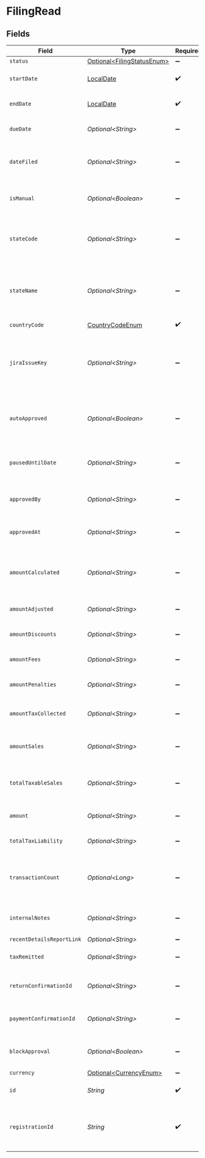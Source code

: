 # FilingRead


## Fields

| Field                                                                                     | Type                                                                                      | Required                                                                                  | Description                                                                               |
| ----------------------------------------------------------------------------------------- | ----------------------------------------------------------------------------------------- | ----------------------------------------------------------------------------------------- | ----------------------------------------------------------------------------------------- |
| `status`                                                                                  | [Optional\<FilingStatusEnum>](../../models/components/FilingStatusEnum.md)                | :heavy_minus_sign:                                                                        | N/A                                                                                       |
| `startDate`                                                                               | [LocalDate](https://docs.oracle.com/javase/8/docs/api/java/time/LocalDate.html)           | :heavy_check_mark:                                                                        | The start date of the filing period.                                                      |
| `endDate`                                                                                 | [LocalDate](https://docs.oracle.com/javase/8/docs/api/java/time/LocalDate.html)           | :heavy_check_mark:                                                                        | The end date of the filing period.                                                        |
| `dueDate`                                                                                 | *Optional\<String>*                                                                       | :heavy_minus_sign:                                                                        | The due date of the filing.                                                               |
| `dateFiled`                                                                               | *Optional\<String>*                                                                       | :heavy_minus_sign:                                                                        | The date the filing was completed, if applicable.                                         |
| `isManual`                                                                                | *Optional\<Boolean>*                                                                      | :heavy_minus_sign:                                                                        | Indicates if the filing was done manually.                                                |
| `stateCode`                                                                               | *Optional\<String>*                                                                       | :heavy_minus_sign:                                                                        | The code of the state associated with the filing (e.g., IA, NY).                          |
| `stateName`                                                                               | *Optional\<String>*                                                                       | :heavy_minus_sign:                                                                        | The name of the state associated with the filing<br/>        (e.g., Iowa, New York).      |
| `countryCode`                                                                             | [CountryCodeEnum](../../models/components/CountryCodeEnum.md)                             | :heavy_check_mark:                                                                        | N/A                                                                                       |
| `jiraIssueKey`                                                                            | *Optional\<String>*                                                                       | :heavy_minus_sign:                                                                        | The associated JIRA issue key for tracking the filing,<br/>        if available. Can be null. |
| `autoApproved`                                                                            | *Optional\<Boolean>*                                                                      | :heavy_minus_sign:                                                                        | Indicates if the filing was auto-approved. Defaults to false.                             |
| `pausedUntilDate`                                                                         | *Optional\<String>*                                                                       | :heavy_minus_sign:                                                                        | Indicates the date when filing will be unpaused.                                          |
| `approvedBy`                                                                              | *Optional\<String>*                                                                       | :heavy_minus_sign:                                                                        | User ID of who approved the filing.                                                       |
| `approvedAt`                                                                              | *Optional\<String>*                                                                       | :heavy_minus_sign:                                                                        | Timestamp when the filing was approved.                                                   |
| `amountCalculated`                                                                        | *Optional\<String>*                                                                       | :heavy_minus_sign:                                                                        | The calculated amount for the filing. Defaults to 0.00.                                   |
| `amountAdjusted`                                                                          | *Optional\<String>*                                                                       | :heavy_minus_sign:                                                                        | Adjusted amount, if any.                                                                  |
| `amountDiscounts`                                                                         | *Optional\<String>*                                                                       | :heavy_minus_sign:                                                                        | Discounts applied to the filing.                                                          |
| `amountFees`                                                                              | *Optional\<String>*                                                                       | :heavy_minus_sign:                                                                        | Discounts applied to the amount.                                                          |
| `amountPenalties`                                                                         | *Optional\<String>*                                                                       | :heavy_minus_sign:                                                                        | Penalties applied to the filing.                                                          |
| `amountTaxCollected`                                                                      | *Optional\<String>*                                                                       | :heavy_minus_sign:                                                                        | Total tax collected during the filing period.                                             |
| `amountSales`                                                                             | *Optional\<String>*                                                                       | :heavy_minus_sign:                                                                        | Total sales amount during the filing period.                                              |
| `totalTaxableSales`                                                                       | *Optional\<String>*                                                                       | :heavy_minus_sign:                                                                        | Total taxable amount during the filing period.                                            |
| `amount`                                                                                  | *Optional\<String>*                                                                       | :heavy_minus_sign:                                                                        | Final amount due for the filing.                                                          |
| `totalTaxLiability`                                                                       | *Optional\<String>*                                                                       | :heavy_minus_sign:                                                                        | Total tax liability for the filing.                                                       |
| `transactionCount`                                                                        | *Optional\<Long>*                                                                         | :heavy_minus_sign:                                                                        | Total number of transactions associated with the filing.                                  |
| `internalNotes`                                                                           | *Optional\<String>*                                                                       | :heavy_minus_sign:                                                                        | Notes or comments related to the filing.                                                  |
| `recentDetailsReportLink`                                                                 | *Optional\<String>*                                                                       | :heavy_minus_sign:                                                                        | N/A                                                                                       |
| `taxRemitted`                                                                             | *Optional\<String>*                                                                       | :heavy_minus_sign:                                                                        | The amount of tax remitted.                                                               |
| `returnConfirmationId`                                                                    | *Optional\<String>*                                                                       | :heavy_minus_sign:                                                                        | Return confirmation ID, if applicable.                                                    |
| `paymentConfirmationId`                                                                   | *Optional\<String>*                                                                       | :heavy_minus_sign:                                                                        | Payment confirmation ID, if applicable.                                                   |
| `blockApproval`                                                                           | *Optional\<Boolean>*                                                                      | :heavy_minus_sign:                                                                        | Indicates if the filing can be approved.                                                  |
| `currency`                                                                                | [Optional\<CurrencyEnum>](../../models/components/CurrencyEnum.md)                        | :heavy_minus_sign:                                                                        | N/A                                                                                       |
| `id`                                                                                      | *String*                                                                                  | :heavy_check_mark:                                                                        | Unique identifier for the filing.                                                         |
| `registrationId`                                                                          | *String*                                                                                  | :heavy_check_mark:                                                                        | Identifier for the registration associated with the filing.                               |